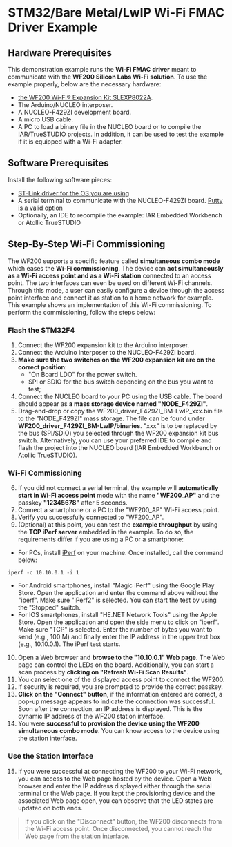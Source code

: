 # STM32/Bare Metal/LwIP Wi-Fi FMAC Driver Example

## Hardware Prerequisites
This demonstration example runs the **Wi-Fi FMAC driver** meant to communicate with the **WF200 Silicon Labs Wi-Fi solution**. To use the example properly, below are the necessary hardware:
* [the WF200 Wi-Fi® Expansion Kit SLEXP8022A](https://www.silabs.com/products/development-tools/wireless/wi-fi/wf200-expansion-kit).
* The Arduino/NUCLEO interposer.
* A NUCLEO-F429ZI development board.
* A micro USB cable.
* A PC to load a binary file in the NUCLEO board or to compile the IAR/TrueSTUDIO projects. In addition, it can be used
to test the example if it is equipped with a Wi-Fi adapter.

## Software Prerequisites
Install the following software pieces:
* [ST-Link driver for the OS you are using](https://www.st.com/en/development-tools/stsw-link008.html)
* A serial terminal to communicate with the NUCLEO-F429ZI board. [Putty is a valid option](https://www.putty.org/)
* Optionally, an IDE to recompile the example: IAR Embedded Workbench or Atollic TrueSTUDIO

## Step-By-Step Wi-Fi Commissioning
The WF200 supports a specific feature called **simultaneous combo mode** which eases the **Wi-Fi commissioning**. The device can **act simultaneously as a Wi-Fi access point and as a Wi-Fi station** connected to an access point. The two interfaces can even be used on different Wi-Fi channels. Through this mode, a user can easily configure a device through the access point interface and connect it as station to a home network for example. This example shows an implementation of this Wi-Fi commissioning. To perform the commissioning, follow the steps below:

### Flash the STM32F4
1. Connect the WF200 expansion kit to the Arduino interposer.
2. Connect the Arduino interposer to the NUCLEO-F429ZI board.
3. **Make sure the two switches on the WF200 expansion kit are on the correct position**:
    * "On Board LDO" for the power switch.
    * SPI or SDIO for the bus switch depending on the bus you want to test;
4. Connect the NUCLEO board to your PC using the USB cable. The board should appear as **a mass storage device named "NODE_F429ZI"**.
5. Drag-and-drop or copy the WF200_driver_F429ZI_BM-LwIP_xxx.bin file to the "NODE_F429ZI" mass storage. The file can be found under **WF200_driver_F429ZI_BM-LwIP/binaries**. "xxx" is to be replaced by the bus (SPI/SDIO) you selected through the WF200 expansion kit bus switch.
Alternatively, you can use your preferred IDE to compile and flash the project into the NUCLEO board (IAR Embedded Workbench or Atollic TrueSTUDIO).

### Wi-Fi Commissioning
6. If you did not connect a serial terminal, the example will **automatically start in Wi-Fi access point** mode with the name **"WF200_AP"** and the passkey **"12345678"** after 5 seconds.
7. Connect a smartphone or a PC to the "WF200_AP" Wi-Fi access point.
8. Verify you successfully connected to "WF200_AP".
9. (Optional) at this point, you can test the **example throughput** by using the **TCP iPerf server** embedded in the example. To do so, the requirements differ if you are using a PC or a smartphone:
  * For PCs, install [iPerf](https://iperf.fr/) on your machine. Once installed, call the command below:
```
iperf -c 10.10.0.1 -i 1
```
 * For Android smartphones, install "Magic iPerf" using the Google Play Store. Open the application and enter the command above without the "iperf". Make sure "iPerf2" is selected. You can start the test by using the "Stopped" switch.
 * For IOS smartphones, install "HE.NET Network Tools" using the Apple Store. Open the application and open the side menu to click on "iperf". Make sure "TCP" is selected. Enter the number of bytes you want to send (e.g., 100 M) and finally enter the IP address in the upper text box (e.g., 10.10.0.1). The iPerf test starts.
10. Open a Web browser and **browse to the "10.10.0.1" Web page**. The Web page can control the LEDs on the board. Additionally, you can start a scan process by **clicking on "Refresh Wi-Fi Scan Results"**.
11. You can select one of the displayed access point to connect the WF200.
12. If security is required, you are prompted to provide the correct passkey.
13. **Click on the "Connect" button**, if the information entered are correct, a pop-up message appears to indicate the connection was successful. Soon after the connection, an IP address is displayed. This is the dynamic IP address of the WF200 station interface.  
14. You were **successful to provision the device using the WF200 simultaneous combo mode**. You can know access to the device using the station interface.

### Use the Station Interface

15. If you were successful at connecting the WF200 to your Wi-Fi network, you can access to the Web page hosted by the device. Open a Web browser and enter the IP address displayed either through the serial terminal or the Web page. If you kept the provisioning device and the associated Web page open, you can observe that the LED states are updated on both ends.
> If you click on the "Disconnect" button, the WF200 disconnects from the Wi-Fi access point. Once disconnected, you cannot reach the Web page from the station interface.
